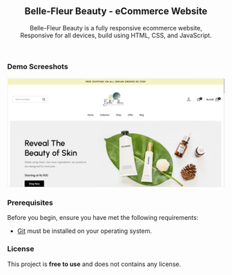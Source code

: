 <div align="center">
  
  <h2 align="center">Belle-Fleur Beauty - eCommerce Website</h2>

  Belle-Fleur Beauty is a fully responsive ecommerce website, <br />Responsive for all devices, build using HTML, CSS, and JavaScript.


</div>



<br />

### Demo Screeshots

![Belle-Fleur Beauty Desktop Demo](./readme-images/desktop.png "Desktop Demo")

### Prerequisites

Before you begin, ensure you have met the following requirements:

* [Git](https://git-scm.com/downloads "Download Git") must be installed on your operating system.

### License

This project is **free to use** and does not contains any license.
